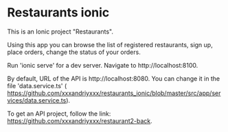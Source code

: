 # Restaurants ionic
This is an Ionic project "Restaurants".

Using this app you can browse the list of registered restaurants, sign up, place orders, change the status of your orders.

Run 'ionic serve' for a dev server. Navigate to http://localhost:8100.

By default, URL of the API is http://localhost:8080. You can change it in the file 'data.service.ts' ( https://github.com/xxxandriyxxx/restaurants_ionic/blob/master/src/app/services/data.service.ts).

To get an API project, follow the link: https://github.com/xxxandriyxxx/restaurant2-back.
